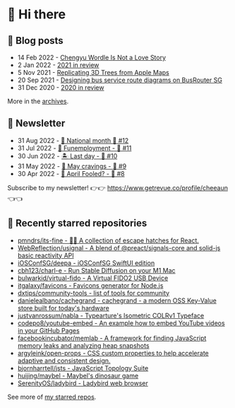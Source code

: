 # 👋 Hi there

## 📝 Blog posts

<!-- feed start -->
- 14 Feb 2022 - [Chengyu Wordle Is Not a Love Story](https://cheeaun.com/blog/2022/02/chengyu-wordle-is-not-a-love-story/)
- 2 Jan 2022 - [2021 in review](https://cheeaun.com/blog/2022/01/2021-in-review/)
- 5 Nov 2021 - [Replicating 3D Trees from Apple Maps](https://cheeaun.com/blog/2021/11/replicating-3d-trees-apple-maps/)
- 20 Sep 2021 - [Designing bus service route diagrams on BusRouter SG](https://cheeaun.com/blog/2021/09/bus-service-route-diagrams-busrouter-sg/)
- 31 Dec 2020 - [2020 in review](https://cheeaun.com/blog/2020/12/2020-in-review/)
<!-- feed end -->

More in the [archives](https://cheeaun.com/blog/archives/).

## 📰 Newsletter

<!-- newsletter start -->
- 31 Aug 2022 - [🎏 National month 🥫 #12](https://www.getrevue.co/profile/cheeaun/issues/national-month-12-1289556)
- 31 Jul 2022 - [🕺 Funemployment - 🥫 #11](https://www.getrevue.co/profile/cheeaun/issues/funemployment-11-1247643)
- 30 Jun 2022 - [🏝️ Last day - 🥫 #10](https://www.getrevue.co/profile/cheeaun/issues/last-day-10-1202564)
- 31 May 2022 - [🍜 May cravings - 🥫 #9](https://www.getrevue.co/profile/cheeaun/issues/may-cravings-9-1158473)
- 30 Apr 2022 - [🤔 April Fooled? - 🥫 #8](https://www.getrevue.co/profile/cheeaun/issues/april-fooled-8-1112032)
<!-- newsletter end -->

Subscribe to my newsletter! 👉👉 https://www.getrevue.co/profile/cheeaun 👈👈

## 🌟 Recently starred repositories

<!-- starred repos start -->
- [pmndrs/its-fine - 🐶🔥 A collection of escape hatches for React.](https://github.com/pmndrs/its-fine)
- [WebReflection/usignal - A blend of @preact/signals-core and solid-js basic reactivity API](https://github.com/WebReflection/usignal)
- [iOSConfSG/deepa - iOSConfSG SwiftUI edition](https://github.com/iOSConfSG/deepa)
- [cbh123/charl-e - Run Stable Diffusion on your M1 Mac](https://github.com/cbh123/charl-e)
- [bulwarkid/virtual-fido - A Virtual FIDO2 USB Device](https://github.com/bulwarkid/virtual-fido)
- [itgalaxy/favicons - Favicons generator for Node.js](https://github.com/itgalaxy/favicons)
- [dxtips/community-tools - list of tools for community](https://github.com/dxtips/community-tools)
- [danielealbano/cachegrand - cachegrand - a modern OSS Key-Value store built for today's hardware](https://github.com/danielealbano/cachegrand)
- [justvanrossum/nabla - Typearture's Isometric COLRv1 Typeface](https://github.com/justvanrossum/nabla)
- [codepo8/youtube-embed - An example how to embed YouTube videos in your GitHub Pages](https://github.com/codepo8/youtube-embed)
- [facebookincubator/memlab - A framework for finding JavaScript memory leaks and analyzing heap snapshots](https://github.com/facebookincubator/memlab)
- [argyleink/open-props - CSS custom properties to help accelerate adaptive and consistent design.](https://github.com/argyleink/open-props)
- [bjornharrtell/jsts - JavaScript Topology Suite](https://github.com/bjornharrtell/jsts)
- [huijing/maybel - Maybel's dinosaur game](https://github.com/huijing/maybel)
- [SerenityOS/ladybird - Ladybird web browser](https://github.com/SerenityOS/ladybird)
<!-- starred repos end -->

See more of [my starred repos](https://github.com/stars/cheeaun/).